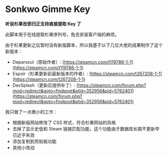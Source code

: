 # Sonkwo Gimme Key

**听说杉果改邪归正支持直接提取 Key 了**

此脚本用于在线提取杉果序列号，免去安装客户端的麻烦。

由于杉果更新之后暂时没有新版脚本，所以我基于以下几位大佬的成果制作了这个新版本：

* Deparsoul（原始作者）: [https://steamcn.com/t119786-1-1](https://steamcn.com/t119786-1-1)
* Espoir（杉果更新前最新版本的作者）: [https://steamcn.com/t267208-1-1](https://steamcn.com/t267208-1-1)
* DevSplash（更新后提供补丁）: [https://steamcn.com/forum.php?mod=redirect&goto=findpost&ptid=352956&pid=5762401](https://steamcn.com/forum.php?mod=redirect&goto=findpost&ptid=352956&pid=5762401)

我只做了一点微小的工作：

* 根据新版网站修改了 CSS 样式，符合杉果网站的风格
* 去掉了显示史低和 Steam 链接匹配功能，这个功能由于数据库长期不更新早已近乎失效
* 添加复制到剪贴板功能
* 其他小改动
